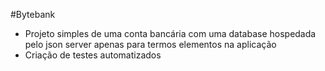 #Bytebank
- Projeto simples de uma conta bancária com uma database hospedada pelo json server apenas para termos elementos na aplicação
- Criação de testes automatizados